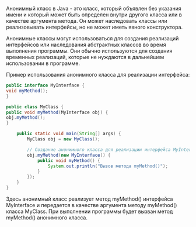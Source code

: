 Анонимный класс в Java - это класс, который объявлен без указания имени и который может быть определен внутри другого класса или в качестве аргумента метода. Он может наследовать классы или реализовывать интерфейсы, но не может иметь явного конструктора.

Анонимные классы могут использоваться для создания реализаций интерфейсов или наследования абстрактных классов во время выполнения программы. Они обычно используются для создания временных реализаций, которые не нуждаются в дальнейшем использовании в программе.

Пример использования анонимного класса для реализации интерфейса:

```java
public interface MyInterface {
void myMethod();
}

public class MyClass {
public void myMethod(MyInterface obj) {
obj.myMethod();
}

    public static void main(String[] args) {
        MyClass obj = new MyClass();

        // Создание анонимного класса для реализации интерфейса MyInterface
        obj.myMethod(new MyInterface() {
            public void myMethod() {
                System.out.println("Вызов метода myMethod()");
            }
        });
    }
}
```

Здесь анонимный класс реализует метод myMethod() интерфейса MyInterface и передается в качестве аргумента методу myMethod() класса MyClass. При выполнении программы будет вызван метод myMethod() анонимного класса.